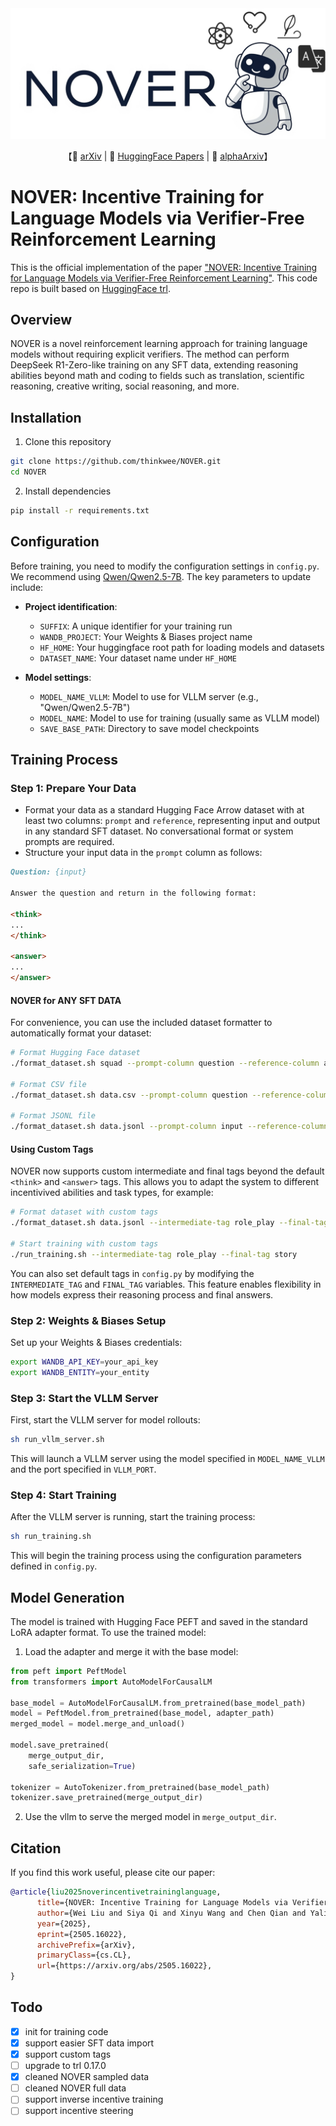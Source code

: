 <div align="center">
  <img src="logo.png" alt="NOVER Logo" width="600">
</div>

<p align="center">
    【📄 <a href="https://www.arxiv.org/pdf/2505.16022">arXiv</a> | 🤗 <a href="https://huggingface.co/papers/2505.16022">HuggingFace Papers</a> | 🧠 <a href="https://www.alphaxiv.org/abs/2505.16022">alphaArxiv</a>】
</p>

# NOVER: Incentive Training for Language Models via Verifier-Free Reinforcement Learning

This is the official implementation of the paper ["NOVER: Incentive Training for Language Models via Verifier-Free Reinforcement Learning"](https://www.arxiv.org/pdf/2505.16022). This code repo is built based on [HuggingFace trl](https://github.com/huggingface/trl).

## Overview

NOVER is a novel reinforcement learning approach for training language models without requiring explicit verifiers. The method can perform DeepSeek R1-Zero-like training on any SFT data, extending reasoning abilities beyond math and coding to fields such as translation, scientific reasoning, creative writing, social reasoning, and more.

## Installation

1. Clone this repository
```bash
git clone https://github.com/thinkwee/NOVER.git
cd NOVER
```

2. Install dependencies
```bash
pip install -r requirements.txt
```

## Configuration

Before training, you need to modify the configuration settings in `config.py`. We recommend using [Qwen/Qwen2.5-7B](https://huggingface.co/Qwen/Qwen2.5-7B).
The key parameters to update include:

- **Project identification**:
  - `SUFFIX`: A unique identifier for your training run
  - `WANDB_PROJECT`: Your Weights & Biases project name
  - `HF_HOME`: Your huggingface root path for loading models and datasets
  - `DATASET_NAME`: Your dataset name under `HF_HOME`

- **Model settings**:
  - `MODEL_NAME_VLLM`: Model to use for VLLM server (e.g., "Qwen/Qwen2.5-7B")
  - `MODEL_NAME`: Model to use for training (usually same as VLLM model)
  - `SAVE_BASE_PATH`: Directory to save model checkpoints

## Training Process

### Step 1: Prepare Your Data
- Format your data as a standard Hugging Face Arrow dataset with at least two columns: `prompt` and `reference`, representing input and output in any standard SFT dataset. No conversational format or system prompts are required.
- Structure your input data in the `prompt` column as follows:
```markdown
Question: {input}

Answer the question and return in the following format:

<think>
...
</think>

<answer>
...
</answer>
```

#### NOVER for ANY SFT DATA
For convenience, you can use the included dataset formatter to automatically format your dataset:
```bash
# Format Hugging Face dataset
./format_dataset.sh squad --prompt-column question --reference-column answers.text

# Format CSV file
./format_dataset.sh data.csv --prompt-column question --reference-column answer

# Format JSONL file
./format_dataset.sh data.jsonl --prompt-column input --reference-column output
```

#### Using Custom Tags

NOVER now supports custom intermediate and final tags beyond the default `<think>` and `<answer>` tags. This allows you to adapt the system to different incentivived abilities and task types, for example:

```bash
# Format dataset with custom tags
./format_dataset.sh data.jsonl --intermediate-tag role_play --final-tag story

# Start training with custom tags
./run_training.sh --intermediate-tag role_play --final-tag story
```

You can also set default tags in `config.py` by modifying the `INTERMEDIATE_TAG` and `FINAL_TAG` variables. This feature enables flexibility in how models express their reasoning process and final answers.

### Step 2: Weights & Biases Setup

Set up your Weights & Biases credentials:

```bash
export WANDB_API_KEY=your_api_key
export WANDB_ENTITY=your_entity
```

### Step 3: Start the VLLM Server

First, start the VLLM server for model rollouts:

```bash
sh run_vllm_server.sh
```

This will launch a VLLM server using the model specified in `MODEL_NAME_VLLM` and the port specified in `VLLM_PORT`.

### Step 4: Start Training

After the VLLM server is running, start the training process:

```bash
sh run_training.sh
```

This will begin the training process using the configuration parameters defined in `config.py`.

## Model Generation

The model is trained with Hugging Face PEFT and saved in the standard LoRA adapter format. To use the trained model:

1. Load the adapter and merge it with the base model:

```python
from peft import PeftModel
from transformers import AutoModelForCausalLM

base_model = AutoModelForCausalLM.from_pretrained(base_model_path)
model = PeftModel.from_pretrained(base_model, adapter_path)
merged_model = model.merge_and_unload()

model.save_pretrained(
    merge_output_dir,
    safe_serialization=True)

tokenizer = AutoTokenizer.from_pretrained(base_model_path)
tokenizer.save_pretrained(merge_output_dir)
```

2. Use the vllm to serve the merged model in ```merge_output_dir```.

## Citation

If you find this work useful, please cite our paper:

```bibtex
@article{liu2025noverincentivetraininglanguage,
      title={NOVER: Incentive Training for Language Models via Verifier-Free Reinforcement Learning}, 
      author={Wei Liu and Siya Qi and Xinyu Wang and Chen Qian and Yali Du and Yulan He},
      year={2025},
      eprint={2505.16022},
      archivePrefix={arXiv},
      primaryClass={cs.CL},
      url={https://arxiv.org/abs/2505.16022}, 
}
```

## Todo
- [x] init for training code
- [x] support easier SFT data import
- [x] support custom tags
- [ ] upgrade to trl 0.17.0
- [x] cleaned NOVER sampled data
- [ ] cleaned NOVER full data
- [ ] support inverse incentive training
- [ ] support incentive steering
